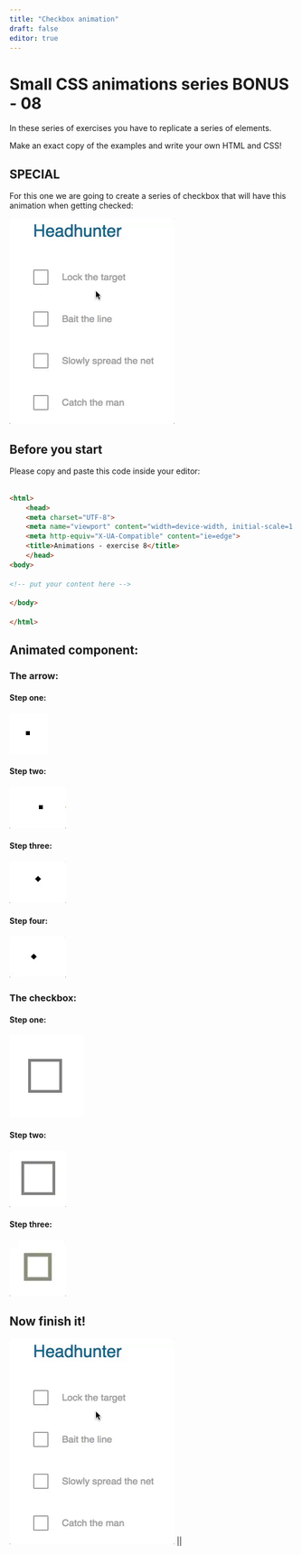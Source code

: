 ```yaml
---
title: "Checkbox animation"
draft: false
editor: true
---
```


# Small CSS animations series BONUS - 08

In these series of exercises you have to replicate a series of elements.

Make an exact copy of the examples and write your own HTML and CSS!

## SPECIAL

For this one we are going to create a series of checkbox that will have this animation when getting checked:

![](./08checkboxes.gif)

## Before you start

Please copy and paste this code inside your editor:

```html

<html>
    <head>
    <meta charset="UTF-8">
    <meta name="viewport" content="width=device-width, initial-scale=1.0">
    <meta http-equiv="X-UA-Compatible" content="ie=edge">
    <title>Animations - exercise 8</title>
    </head>
<body>

<!-- put your content here -->

</body>

</html>
```

## Animated component:

### The arrow:

#### Step one:

![](./step-a-1.png)

#### Step two:

![](./step-a-2.gif)

#### Step three:

![](./step-a-3.gif)

#### Step four:

![](./step-a-4.gif)

### The checkbox:

#### Step one:

![](./step-b-1.png)

#### Step two:

![](./step-b-2.gif)

#### Step three:

![](./step-b-3.gif)

## Now finish it!

![](./08checkboxes.gif)
||
<html>
    <head>
    <meta charset="UTF-8">
    <meta name="viewport" content="width=device-width, initial-scale=1.0">
    <meta http-equiv="X-UA-Compatible" content="ie=edge">
    <title>Animations - exercise 8</title>
    </head>
<body>
<!-- put your content here -->
</body>
</html>